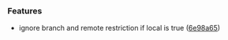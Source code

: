 
### Features

* ignore branch and remote restriction if local is true ([6e98a65](https://github.com/aversini/bump-and-release/commit/6e98a654b18570a4ba83a4afdf57f3ed41216d5b))

